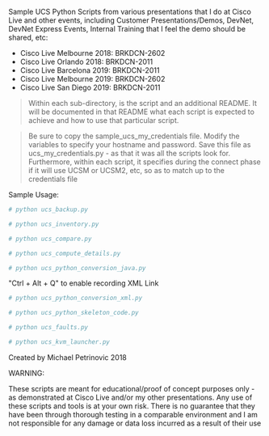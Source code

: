 Sample UCS Python Scripts from various presentations that I do at Cisco Live and other events, including Customer Presentations/Demos, DevNet, DevNet Express Events, Internal Training that I feel the demo should be shared, etc:

* Cisco Live Melbourne 2018: BRKDCN-2602
* Cisco Live Orlando 2018: BRKDCN-2011
* Cisco Live Barcelona 2019: BRKDCN-2011
* Cisco Live Melbourne 2019: BRKDCN-2602
* Cisco Live San Diego 2019: BRKDCN-2011

> Within each sub-directory, is the script and an additional README. It will be documented in that README what each script is expected to achieve and how to use that particular script. 

> Be sure to copy the sample_ucs_my_credentials file. Modify the variables to specify your hostname and password. Save this file as ucs_my_credentials.py - as that it was all the scripts look for. Furthermore, within each script, it specifies during the connect phase if it will use UCSM or UCSM2, etc, so as to match up to the credentials file

Sample Usage:

```YAML
# python ucs_backup.py

# python ucs_inventory.py

# python ucs_compare.py

# python ucs_compute_details.py

# python ucs_python_conversion_java.py
```

"Ctrl + Alt + Q" to enable recording XML Link
```YAML
# python ucs_python_conversion_xml.py

# python ucs_python_skeleton_code.py

# python ucs_faults.py

# python ucs_kvm_launcher.py
```

Created by Michael Petrinovic 2018

WARNING:

These scripts are meant for educational/proof of concept purposes only - as demonstrated at Cisco Live and/or my other presentations. Any use of these scripts and tools is at your own risk. There is no guarantee that they have been through thorough testing in a comparable environment and I am not responsible for any damage or data loss incurred as a result of their use
